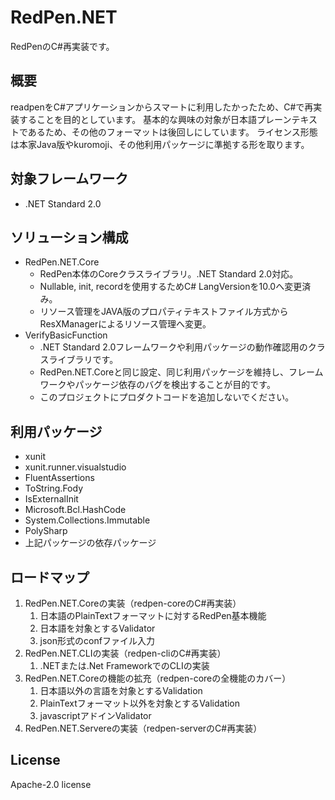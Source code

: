 # RedPen.NET

RedPenのC#再実装です。

## 概要

readpenをC#アプリケーションからスマートに利用したかったため、C#で再実装することを目的としています。
基本的な興味の対象が日本語プレーンテキストであるため、その他のフォーマットは後回しにしています。
ライセンス形態は本家Java版やkuromoji、その他利用パッケージに準拠する形を取ります。

## 対象フレームワーク

- .NET Standard 2.0

## ソリューション構成

- RedPen.NET.Core
   - RedPen本体のCoreクラスライブラリ。.NET Standard 2.0対応。
   - Nullable, init, recordを使用するためC# LangVersionを10.0へ変更済み。
   - リソース管理をJAVA版のプロパティテキストファイル方式からResXManagerによるリソース管理へ変更。
- VerifyBasicFunction
   - .NET Standard 2.0フレームワークや利用パッケージの動作確認用のクラスライブラリです。
   - RedPen.NET.Coreと同じ設定、同じ利用パッケージを維持し、フレームワークやパッケージ依存のバグを検出することが目的です。
   - このプロジェクトにプロダクトコードを追加しないでください。

## 利用パッケージ

- xunit
- xunit.runner.visualstudio
- FluentAssertions
- ToString.Fody
- IsExternalInit
- Microsoft.Bcl.HashCode
- System.Collections.Immutable
- PolySharp
- 上記パッケージの依存パッケージ

## ロードマップ

1. RedPen.NET.Coreの実装（redpen-coreのC#再実装）
   1. 日本語のPlainTextフォーマットに対するRedPen基本機能
   2. 日本語を対象とするValidator
   3. json形式のconfファイル入力
2. RedPen.NET.CLIの実装（redpen-cliのC#再実装）
   1. .NETまたは.Net FrameworkでのCLIの実装
3. RedPen.NET.Coreの機能の拡充（redpen-coreの全機能のカバー）
   1. 日本語以外の言語を対象とするValidation
   2. PlainTextフォーマット以外を対象とするValidation
   3. javascriptアドインValidator
4. RedPen.NET.Servereの実装（redpen-serverのC#再実装）

## License

Apache-2.0 license
